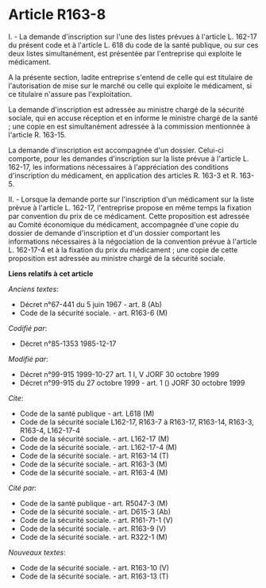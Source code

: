 # Article R163-8

I. - La demande d'inscription sur l'une des listes prévues à l'article L. 162-17 du présent code et à l'article L. 618 du
code de la santé publique, ou sur ces deux listes simultanément, est présentée par l'entreprise qui exploite le médicament.

A la présente section, ladite entreprise s'entend de celle qui est titulaire de l'autorisation de mise sur le marché ou celle
qui exploite le médicament, si ce titulaire n'assure pas l'exploitation.

La demande d'inscription est adressée au ministre chargé de la sécurité sociale, qui en accuse réception et en informe le
ministre chargé de la santé ; une copie en est simultanément adressée à la commission mentionnée à l'article R. 163-15.

La demande d'inscription est accompagnée d'un dossier. Celui-ci comporte, pour les demandes d'inscription sur la liste prévue
à l'article L. 162-17, les informations nécessaires à l'appréciation des conditions d'inscription du médicament, en
application des articles R. 163-3 et R. 163-5.

II. - Lorsque la demande porte sur l'inscription d'un médicament sur la liste prévue à l'article L. 162-17, l'entreprise
propose en même temps la fixation par convention du prix de ce médicament. Cette proposition est adressée au Comité
économique du médicament, accompagnée d'une copie du dossier de demande d'inscription et d'un dossier comportant les
informations nécessaires à la négociation de la convention prévue à l'article L. 162-17-4 et à la fixation du prix du
médicament ; une copie de cette proposition est adressée au ministre chargé de la sécurité sociale.

**Liens relatifs à cet article**

_Anciens textes_:

  - Décret n°67-441 du 5 juin 1967 - art. 8 (Ab)
  - Code de la sécurité sociale. - art. R163-6 (M)

_Codifié par_:

  - Décret n°85-1353 1985-12-17

_Modifié par_:

  - Décret n°99-915 1999-10-27 art. 1 I, V JORF 30 octobre 1999
  - Décret n°99-915 du 27 octobre 1999 - art. 1 () JORF 30 octobre 1999

_Cite_:

  - Code de la santé publique - art. L618 (M)
  - Code de la sécurité sociale L162-17, R163-7 à R163-17, R163-14, R163-3, R163-4, L162-17-4
  - Code de la sécurité sociale. - art. L162-17 (M)
  - Code de la sécurité sociale. - art. L162-17-4 (M)
  - Code de la sécurité sociale. - art. R163-14 (T)
  - Code de la sécurité sociale. - art. R163-3 (M)
  - Code de la sécurité sociale. - art. R163-4 (M)

_Cité par_:

  - Code de la santé publique - art. R5047-3 (M)
  - Code de la sécurité sociale. - art. D615-3 (Ab)
  - Code de la sécurité sociale. - art. R161-71-1 (V)
  - Code de la sécurité sociale. - art. R163-9 (V)
  - Code de la sécurité sociale. - art. R322-1 (M)

_Nouveaux textes_:

  - Code de la sécurité sociale. - art. R163-10 (V)
  - Code de la sécurité sociale. - art. R163-13 (T)
